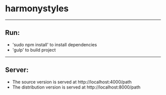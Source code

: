 # harmonystyles
---
## Run:
* 'sudo npm install' to install dependencies
* 'gulp' to build project
---
## Server:
* The source version is served at http://localhost:4000/path
* The distribution version is served at http://localhost:8000/path